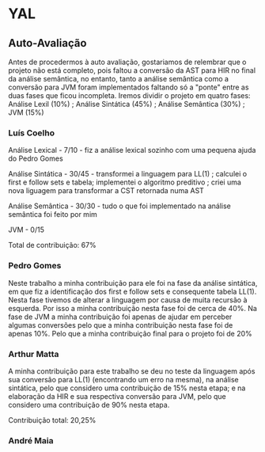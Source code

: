 # YAL

## Auto-Avaliação

Antes de procedermos à auto avaliação, gostariamos de relembrar que o projeto não está completo, pois faltou a conversão da AST para HIR no final da análise semântica, no entanto, tanto a análise semântica como a conversão para JVM foram implementados faltando só a "ponte" entre as duas fases que ficou incompleta.
Iremos dividir o projeto em quatro fases: Análise Lexil (10%) ; Análise Sintática (45%) ; Análise Semântica (30%) ; JVM (15%)

### Luís Coelho

Análise Lexical - 7/10 - fiz a análise lexical sozinho com uma pequena ajuda do Pedro Gomes

Análise Sintática - 30/45 - transformei a linguagem para LL(1) ; calculei o first e follow sets e tabela; implementei o algoritmo preditivo ; criei uma nova liguagem para transformar a CST retornada numa AST

Análise Semântica - 30/30 - tudo o que foi implementado na análise semântica foi feito por mim

JVM - 0/15

Total de contribuição: 67%

### Pedro Gomes

Neste trabalho a minha contribuição para ele foi na fase da análise sintática, em que fiz a identificação dos first e follow sets e consequente tabela LL(1). Nesta fase tivemos de alterar a linguagem por causa de muita recursão à esquerda. Por isso a minha contribuição nesta fase foi de cerca de 40%.
Na fase de JVM a minha contribuição foi apenas de ajudar em perceber algumas conversões pelo que a minha contribuição nesta fase foi de apenas 10%.
Pelo que a minha contribuição final para o projeto foi de 20%

### Arthur Matta

A minha contribuição para este trabalho se deu no teste da linguagem após sua conversão para LL(1) (encontrando um erro na mesma), na análise sintática, pelo que considero uma contribuição de 15% nesta etapa; e na elaboração da HIR e sua respectiva conversão para JVM, pelo que  considero uma contribuição de 90% nesta etapa.

Contribuição total: 20,25%


### André Maia
